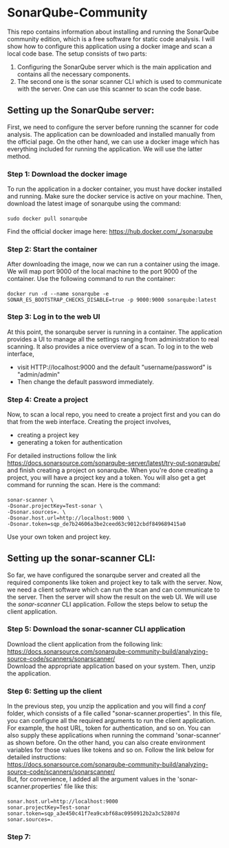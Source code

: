 # SonarQube-Community
This repo contains information about installing and running the SonarQube community edition, which is a free software for static code analysis.
I will show how to configure this application using a docker image and scan a local code base. The setup consists of two parts:
  1. Configuring the SonarQube server which is the main application and contains all the necessary components.
  2. The second one is the sonar scanner CLI which is used to communicate with the server. One can use this scanner to scan the code base.

## Setting up the SonarQube server:
First, we need to configure the server before running the scanner for code analysis. The application can be downloaded and installed manually from the official page. On the other hand, we can use a docker image which has everything included for running the application. We will use the latter method.

### Step 1: Download the docker image
To run the application in a docker container, you must have docker installed and running. Make sure the docker service is active on your machine. Then, download the latest image of sonarqube using the command:
#### 
    sudo docker pull sonarqube
Find the official docker image here: https://hub.docker.com/_/sonarqube
### Step 2: Start the container
After downloading the image, now we can run a container using the image. We will map port 9000 of the local machine to the port 9000 of the container. Use the following command to run the container:
#### 
    docker run -d --name sonarqube -e SONAR_ES_BOOTSTRAP_CHECKS_DISABLE=true -p 9000:9000 sonarqube:latest
### Step 3: Log in to the web UI
At this point, the sonarqube server is running in a container. The application provides a UI to manage all the settings ranging from administration to real scanning. It also provides a nice overview of a scan. To log in to the web interface, 
- visit HTTP://localhost:9000 and the default "username/password" is "admin/admin"
- Then change the default password immediately.
### Step 4: Create a project
Now, to scan a local repo, you need to create a project first and you can do that from the web interface. Creating the project involves,
- creating a project key
- generating a token for authentication
  
For detailed instructions follow the link https://docs.sonarsource.com/sonarqube-server/latest/try-out-sonarqube/ and finish creating a project on sonarqube. When you're done creating a project, you will have a project key and a token. You will also get a get command for running the scan. Here is the command:  
#### 
    sonar-scanner \
    -Dsonar.projectKey=Test-sonar \
    -Dsonar.sources=. \
    -Dsonar.host.url=http://localhost:9000 \
    -Dsonar.token=sqp_de7b24606a3be2ceed63c9012cbdf849689415a0
Use your own token and project key.

## Setting up the sonar-scanner CLI:
So far, we have configured the sonarqube server and created all the required components like token and project key to talk with the server. Now, we need a client software which can run the scan and can communicate to the server. Then the server will show the result on the web UI. We will use the _sonar-scanner_ CLI application. Follow the steps below to setup the client application.
### Step 5: Download the sonar-scanner CLI application
Download the client application from the following link:  
https://docs.sonarsource.com/sonarqube-community-build/analyzing-source-code/scanners/sonarscanner/  
Download the appropriate application based on your system. Then, unzip the application.
### Step 6: Setting up the client
In the previous step, you unzip the application and you will find a _conf_ folder, which consists of a file called "sonar-scanner.properties". In this file, you can configure all the required
arguments to run the client application. For example, the host URL, token for authentication, and so on. You can also supply these applications when running the command 'sonar-scanner' as shown before. On the other hand, you can also create environment variables for those values like tokens and so on. Follow the link below for detailed instructions:  
https://docs.sonarsource.com/sonarqube-community-build/analyzing-source-code/scanners/sonarscanner/  
But, for convenience, I added all the argument values in the 'sonar-scanner.properties' file like this:  
####
    sonar.host.url=http://localhost:9000
    sonar.projectKey=Test-sonar
    sonar.token=sqp_a3e450c41f7ea9cxbf68ac0950912b2a3c52807d
    sonar.sources=.

### Step 7:
